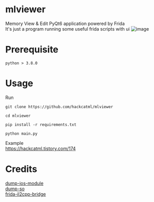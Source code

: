 # mlviewer
Memory View & Edit PyQt6 application powered by Frida<br>
It's just a program running some useful frida scripts with ui
![image](https://user-images.githubusercontent.com/75507443/213867948-2220d201-445a-4943-af1a-ad03eff578a5.png)


# Prerequisite
```
python > 3.8.0
```

# Usage
Run
```
git clone https://github.com/hackcatml/mlviewer

cd mlviewer

pip install -r requirements.txt

python main.py
```

Example<br> 
https://hackcatml.tistory.com/174


# Credits
[dump-ios-module](https://github.com/lich4)<br>
[dump-so](https://github.com/lasting-yang/frida_dump)<br>
[frida-il2cpp-bridge](https://github.com/vfsfitvnm/frida-il2cpp-bridge)<br>

